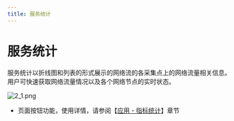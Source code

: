 ```yaml
---
title: 服务统计
---
```


# 服务统计

服务统计以折线图和列表的形式展示的网络流的各采集点上的网络流量相关信息。用户可快速获取网络流量情况以及各个网络节点的实时状态。

![2_1.png](https://yunshan-guangzhou.oss-cn-beijing.aliyuncs.com/pub/pic/20230921650c09d0c6aea.png)

- 页面按钮功能，使用详情，请参阅【[应用 - 指标统计](../07-application/02-metrics_statistics.md)】章节
